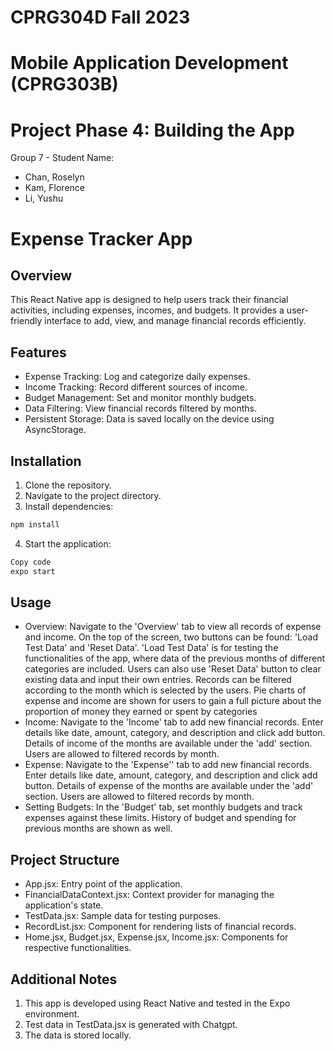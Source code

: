# CPRG304D Fall 2023
# Mobile Application Development (CPRG303B)
# Project Phase 4: Building the App
Group 7 - Student Name: 
- Chan, Roselyn
- Kam, Florence
- Li, Yushu

# Expense Tracker App
## Overview
This React Native app is designed to help users track their financial activities, including expenses, incomes, and budgets. It provides a user-friendly interface to add, view, and manage financial records efficiently.

## Features
- Expense Tracking: Log and categorize daily expenses.
- Income Tracking: Record different sources of income.
- Budget Management: Set and monitor monthly budgets.
- Data Filtering: View financial records filtered by months.
- Persistent Storage: Data is saved locally on the device using AsyncStorage.

## Installation
1. Clone the repository.
2. Navigate to the project directory.
3. Install dependencies:
```bash
npm install
```
4. Start the application:
```bash
Copy code
expo start
```

## Usage
- Overview: Navigate to the 'Overview' tab to view all records of expense and income. On the top of the screen, two buttons can be found: 'Load Test Data' and 'Reset Data'. 'Load Test Data' is for testing the functionalities of the app, where data of the previous months of different categories are included. Users can also use 'Reset Data' button to clear existing data and input their own entries. Records can be filtered according to the month which is selected by the users. Pie charts of expense and income are shown for users to gain a full picture about the proportion of money they earned or spent by categories
- Income: Navigate to the 'Income' tab to add new financial records. Enter details like date, amount, category, and description and click add button. Details of income of the months are available under the 'add' section. Users are allowed to filtered records by month.
- Expense: Navigate to the 'Expense'' tab to add new financial records. Enter details like date, amount, category, and description and click add button. Details of expense of the months are available under the 'add' section. Users are allowed to filtered records by month.
- Setting Budgets: In the 'Budget' tab, set monthly budgets and track expenses against these limits. History of budget and spending for previous months are shown as well.

## Project Structure
- App.jsx: Entry point of the application.
- FinancialDataContext.jsx: Context provider for managing the application's state.
- TestData.jsx: Sample data for testing purposes.
- RecordList.jsx: Component for rendering lists of financial records.
- Home.jsx, Budget.jsx, Expense.jsx, Income.jsx: Components for respective functionalities.

## Additional Notes
1. This app is developed using React Native and tested in the Expo environment.
2. Test data in TestData.jsx is generated with Chatgpt.
3. The data is stored locally.